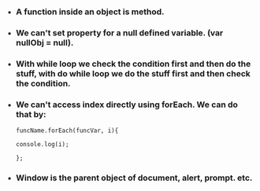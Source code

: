 * ### A function inside an object is method.
* ### We can't set property for a null defined variable. (var nullObj = null).
* ### With while loop we check the condition first and then do the stuff, with do while loop we do the stuff first and then check the condition.
* ### We can't access index directly using forEach. We can do that by: 
   `funcName.forEach(funcVar, i){`

     `console.log(i);`

     `};`

* ### Window is the parent object of document, alert, prompt.  etc.
